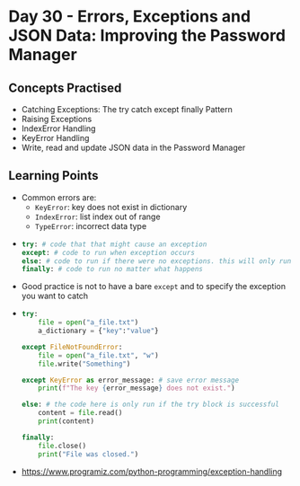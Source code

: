 # Day 30 - Errors, Exceptions and JSON Data: Improving the Password Manager
## Concepts Practised
* Catching Exceptions: The try catch except finally Pattern
* Raising Exceptions
* IndexError Handling
* KeyError Handling
* Write, read and update JSON data in the Password Manager

## Learning Points
* Common errors are:
  * `KeyError`: key does not exist in dictionary
  * `IndexError`: list index out of range
  * `TypeError`: incorrect data type
*
  ```python
  try: # code that that might cause an exception
  except: # code to run when exception occurs
  else: # code to run if there were no exceptions. this will only run if the code in the try block succeeds
  finally: # code to run no matter what happens
  ```
* Good practice is not to have a bare ```except``` and to specify the exception you want to catch
* 
  ```python
  try:
      file = open("a_file.txt")
      a_dictionary = {"key":"value"}
  
  except FileNotFoundError:
      file = open("a_file.txt", "w")
      file.write("Something")
  
  except KeyError as error_message: # save error message
      print(f"The key {error_message} does not exist.")

  else: # the code here is only run if the try block is successful
      content = file.read()
      print(content)

  finally:
      file.close()
      print("File was closed.")
  ```
* https://www.programiz.com/python-programming/exception-handling
